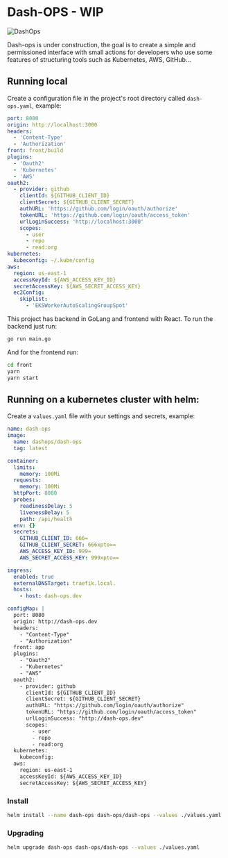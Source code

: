 # Dash-OPS - WIP

![DashOps](https://github.com/dash-ops/dash-ops/workflows/DashOps/badge.svg)

Dash-ops is under construction, the goal is to create a simple and permissioned interface with small actions for developers who use some features of structuring tools such as Kubernetes, AWS, GitHub...

## Running local

Create a configuration file in the project's root directory called `dash-ops.yaml`, example:

```yaml
port: 8080
origin: http://localhost:3000
headers:
  - 'Content-Type'
  - 'Authorization'
front: front/build
plugins:
  - 'Oauth2'
  - 'Kubernetes'
  - 'AWS'
oauth2:
  - provider: github
    clientId: ${GITHUB_CLIENT_ID}
    clientSecret: ${GITHUB_CLIENT_SECRET}
    authURL: 'https://github.com/login/oauth/authorize'
    tokenURL: 'https://github.com/login/oauth/access_token'
    urlLoginSuccess: 'http://localhost:3000'
    scopes:
      - user
      - repo
      - read:org
kubernetes:
  kubeconfig: ~/.kube/config
aws:
  region: us-east-1
  accessKeyId: ${AWS_ACCESS_KEY_ID}
  secretAccessKey: ${AWS_SECRET_ACCESS_KEY}
  ec2Config:
    skiplist:
      - 'EKSWorkerAutoScalingGroupSpot'
```

This project has backend in GoLang and frontend with React.
To run the backend just run:

```sh
go run main.go
```

And for the frontend run:

```sh
cd front
yarn
yarn start
```

## Running on a kubernetes cluster with helm:

Create a `values.yaml` file with your settings and secrets, example:

```yaml
name: dash-ops
image:
  name: dashops/dash-ops
  tag: latest

container:
  limits:
    memory: 100Mi
  requests:
    memory: 100Mi
  httpPort: 8080
  probes:
    readinessDelay: 5
    livenessDelay: 5
    path: /api/health
  env: {}
  secrets:
    GITHUB_CLIENT_ID: 666=
    GITHUB_CLIENT_SECRET: 666xpto==
    AWS_ACCESS_KEY_ID: 999=
    AWS_SECRET_ACCESS_KEY: 999xpto==

ingress:
  enabled: true
  externalDNSTarget: traefik.local.
  hosts:
    - host: dash-ops.dev

configMap: |
  port: 8080
  origin: http://dash-ops.dev
  headers: 
    - "Content-Type"
    - "Authorization"
  front: app
  plugins:
    - "Oauth2"
    - "Kubernetes"
    - "AWS"
  oauth2:
    - provider: github
      clientId: ${GITHUB_CLIENT_ID}
      clientSecret: ${GITHUB_CLIENT_SECRET}
      authURL: "https://github.com/login/oauth/authorize"
      tokenURL: "https://github.com/login/oauth/access_token"
      urlLoginSuccess: "http://dash-ops.dev"
      scopes: 
        - user
        - repo
        - read:org
  kubernetes:
    kubeconfig:
  aws:
    region: us-east-1
    accessKeyId: ${AWS_ACCESS_KEY_ID}
    secretAccessKey: ${AWS_SECRET_ACCESS_KEY}
```

### Install

```sh
helm install --name dash-ops dash-ops/dash-ops --values ./values.yaml
```

### Upgrading

```sh
helm upgrade dash-ops dash-ops/dash-ops --values ./values.yaml
```
